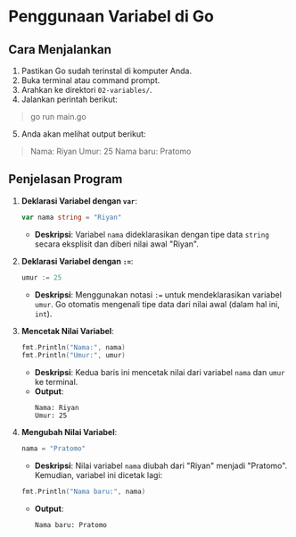 # Penggunaan Variabel di Go

## Cara Menjalankan
1. Pastikan Go sudah terinstal di komputer Anda.
2. Buka terminal atau command prompt.
3. Arahkan ke direktori `02-variables/`.
4. Jalankan perintah berikut:
> go run main.go
5. Anda akan melihat output berikut:
> Nama: Riyan Umur: 25 Nama baru: Pratomo



## Penjelasan Program

1. **Deklarasi Variabel dengan `var`**: 
   ```go
   var nama string = "Riyan"
   ```
   - **Deskripsi**: Variabel `nama` dideklarasikan dengan tipe data `string` secara eksplisit dan diberi nilai awal "Riyan".

2. **Deklarasi Variabel dengan `:=`**: 
   ```go
   umur := 25
   ```
   - **Deskripsi**: Menggunakan notasi `:=` untuk mendeklarasikan variabel `umur`. Go otomatis mengenali tipe data dari nilai awal (dalam hal ini, `int`).

3. **Mencetak Nilai Variabel**: 
   ```go
   fmt.Println("Nama:", nama)
   fmt.Println("Umur:", umur)
   ```
   - **Deskripsi**: Kedua baris ini mencetak nilai dari variabel `nama` dan `umur` ke terminal.
   - **Output**:
     ```
     Nama: Riyan
     Umur: 25
     ```

4. **Mengubah Nilai Variabel**: 
   ```go
   nama = "Pratomo"
   ```
   - **Deskripsi**: Nilai variabel `nama` diubah dari "Riyan" menjadi "Pratomo". Kemudian, variabel ini dicetak lagi:
   ```go
   fmt.Println("Nama baru:", nama)
   ```
   - **Output**:
     ```
     Nama baru: Pratomo
     ```
```

